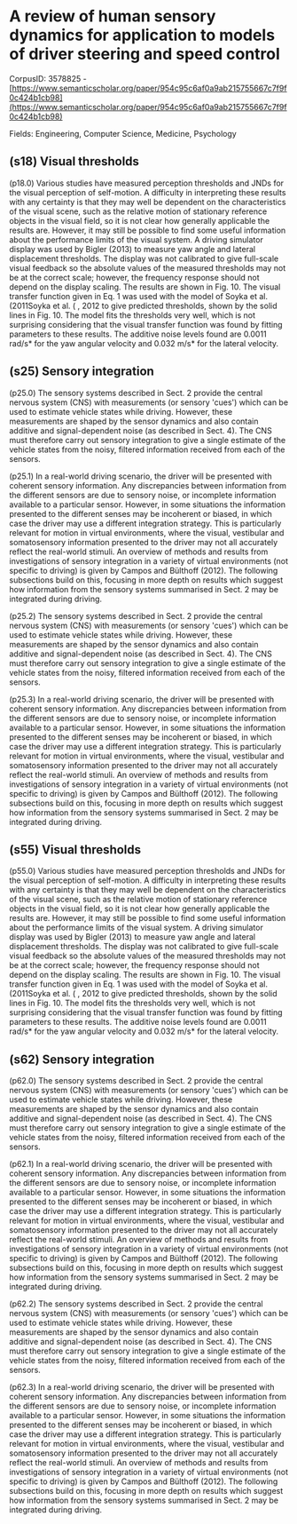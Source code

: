 # A review of human sensory dynamics for application to models of driver steering and speed control

CorpusID: 3578825 - [https://www.semanticscholar.org/paper/954c95c6af0a9ab215755667c7f9f0c424b1cb98](https://www.semanticscholar.org/paper/954c95c6af0a9ab215755667c7f9f0c424b1cb98)

Fields: Engineering, Computer Science, Medicine, Psychology

## (s18) Visual thresholds
(p18.0) Various studies have measured perception thresholds and JNDs for the visual perception of self-motion. A difficulty in interpreting these results with any certainty is that they may well be dependent on the characteristics of the visual scene, such as the relative motion of stationary reference objects in the visual field, so it is not clear how generally applicable the results are. However, it may still be possible to find some useful information about the performance limits of the visual system. A driving simulator display was used by Bigler (2013) to measure yaw angle and lateral displacement thresholds. The display was not calibrated to give full-scale visual feedback so the absolute values of the measured thresholds may not be at the correct scale; however, the frequency response should not depend on the display scaling. The results are shown in Fig. 10. The visual transfer function given in Eq. 1 was used with the model of Soyka et al. (2011Soyka et al. ( , 2012 to give predicted thresholds, shown by the solid lines in Fig. 10. The model fits the thresholds very well, which is not surprising considering that the visual transfer function was found by fitting parameters to these results. The additive noise levels found are 0.0011 rad/s* for the yaw angular velocity and 0.032 m/s* for the lateral velocity.
## (s25) Sensory integration
(p25.0) The sensory systems described in Sect. 2 provide the central nervous system (CNS) with measurements (or sensory 'cues') which can be used to estimate vehicle states while driving. However, these measurements are shaped by the sensor dynamics and also contain additive and signal-dependent noise (as described in Sect. 4). The CNS must therefore carry out sensory integration to give a single estimate of the vehicle states from the noisy, filtered information received from each of the sensors.

(p25.1) In a real-world driving scenario, the driver will be presented with coherent sensory information. Any discrepancies between information from the different sensors are due to sensory noise, or incomplete information available to a particular sensor. However, in some situations the information presented to the different senses may be incoherent or biased, in which case the driver may use a different integration strategy. This is particularly relevant for motion in virtual environments, where the visual, vestibular and somatosensory information presented to the driver may not all accurately reflect the real-world stimuli. An overview of methods and results from investigations of sensory integration in a variety of virtual environments (not specific to driving) is given by Campos and Bülthoff (2012). The following subsections build on this, focusing in more depth on results which suggest how information from the sensory systems summarised in Sect. 2 may be integrated during driving.

(p25.2) The sensory systems described in Sect. 2 provide the central nervous system (CNS) with measurements (or sensory 'cues') which can be used to estimate vehicle states while driving. However, these measurements are shaped by the sensor dynamics and also contain additive and signal-dependent noise (as described in Sect. 4). The CNS must therefore carry out sensory integration to give a single estimate of the vehicle states from the noisy, filtered information received from each of the sensors.

(p25.3) In a real-world driving scenario, the driver will be presented with coherent sensory information. Any discrepancies between information from the different sensors are due to sensory noise, or incomplete information available to a particular sensor. However, in some situations the information presented to the different senses may be incoherent or biased, in which case the driver may use a different integration strategy. This is particularly relevant for motion in virtual environments, where the visual, vestibular and somatosensory information presented to the driver may not all accurately reflect the real-world stimuli. An overview of methods and results from investigations of sensory integration in a variety of virtual environments (not specific to driving) is given by Campos and Bülthoff (2012). The following subsections build on this, focusing in more depth on results which suggest how information from the sensory systems summarised in Sect. 2 may be integrated during driving.
## (s55) Visual thresholds
(p55.0) Various studies have measured perception thresholds and JNDs for the visual perception of self-motion. A difficulty in interpreting these results with any certainty is that they may well be dependent on the characteristics of the visual scene, such as the relative motion of stationary reference objects in the visual field, so it is not clear how generally applicable the results are. However, it may still be possible to find some useful information about the performance limits of the visual system. A driving simulator display was used by Bigler (2013) to measure yaw angle and lateral displacement thresholds. The display was not calibrated to give full-scale visual feedback so the absolute values of the measured thresholds may not be at the correct scale; however, the frequency response should not depend on the display scaling. The results are shown in Fig. 10. The visual transfer function given in Eq. 1 was used with the model of Soyka et al. (2011Soyka et al. ( , 2012 to give predicted thresholds, shown by the solid lines in Fig. 10. The model fits the thresholds very well, which is not surprising considering that the visual transfer function was found by fitting parameters to these results. The additive noise levels found are 0.0011 rad/s* for the yaw angular velocity and 0.032 m/s* for the lateral velocity.
## (s62) Sensory integration
(p62.0) The sensory systems described in Sect. 2 provide the central nervous system (CNS) with measurements (or sensory 'cues') which can be used to estimate vehicle states while driving. However, these measurements are shaped by the sensor dynamics and also contain additive and signal-dependent noise (as described in Sect. 4). The CNS must therefore carry out sensory integration to give a single estimate of the vehicle states from the noisy, filtered information received from each of the sensors.

(p62.1) In a real-world driving scenario, the driver will be presented with coherent sensory information. Any discrepancies between information from the different sensors are due to sensory noise, or incomplete information available to a particular sensor. However, in some situations the information presented to the different senses may be incoherent or biased, in which case the driver may use a different integration strategy. This is particularly relevant for motion in virtual environments, where the visual, vestibular and somatosensory information presented to the driver may not all accurately reflect the real-world stimuli. An overview of methods and results from investigations of sensory integration in a variety of virtual environments (not specific to driving) is given by Campos and Bülthoff (2012). The following subsections build on this, focusing in more depth on results which suggest how information from the sensory systems summarised in Sect. 2 may be integrated during driving.

(p62.2) The sensory systems described in Sect. 2 provide the central nervous system (CNS) with measurements (or sensory 'cues') which can be used to estimate vehicle states while driving. However, these measurements are shaped by the sensor dynamics and also contain additive and signal-dependent noise (as described in Sect. 4). The CNS must therefore carry out sensory integration to give a single estimate of the vehicle states from the noisy, filtered information received from each of the sensors.

(p62.3) In a real-world driving scenario, the driver will be presented with coherent sensory information. Any discrepancies between information from the different sensors are due to sensory noise, or incomplete information available to a particular sensor. However, in some situations the information presented to the different senses may be incoherent or biased, in which case the driver may use a different integration strategy. This is particularly relevant for motion in virtual environments, where the visual, vestibular and somatosensory information presented to the driver may not all accurately reflect the real-world stimuli. An overview of methods and results from investigations of sensory integration in a variety of virtual environments (not specific to driving) is given by Campos and Bülthoff (2012). The following subsections build on this, focusing in more depth on results which suggest how information from the sensory systems summarised in Sect. 2 may be integrated during driving.
